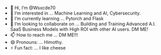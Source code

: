 - 👋 Hi, I’m @Wsxcde70
- 👀 I’m interested in ... Machine Learning and AI, Cybersecurity.
- 🌱 I’m currently learning ... Pytorch and Flask
- 💞️ I’m looking to collaborate on ... Building and Training Advanced A.I. SaaS Business Models with High ROI with other AI users. DM ME!
- 📫 How to reach me ... DM ME!!!
- 😄 Pronouns: ... Himothy.
- ⚡ Fun fact: ... I like cheese

<!---
Wsxcde70/Wsxcde70 is a ✨ special ✨ repository because its `README.md` (this file) appears on your GitHub profile.
You can click the Preview link to take a look at your changes.
--->
